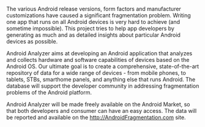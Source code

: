 The various Android release versions, form factors and manufacturer customizations have caused a significant fragmentation problem. Writing one app that runs on all Android devices is very hard to achieve (and sometime impossible). This project tries to help app developers by generating as much and as detailed insights about particular Android devices as possible.

Android Analyzer aims at developing an Android application that analyzes and collects hardware and software capabilities of devices based on the Android OS. Our ultimate goal is to create a comprehensive, state-of-the-art repository of data for a wide range of devices - from mobile phones, to tablets, STBs, smarthome panels, and anything else that runs Android. The database will support the developer community in addressing fragmentation problems of the Android platform.

Android Analyzer will be made freely available on the Android Market, so that both developers and consumer can have an easy access. The data will be reported and available on the http://AndroidFragmentation.com site.